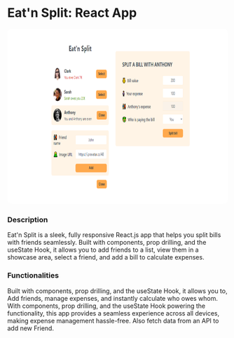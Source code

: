 # Eat'n Split: React App

<img src="./public/Eat&apos;nSplit.PNG" style="height: 400px; width: 100%; border-radius: 10px" />

### Description

Eat'n Split is a sleek, fully responsive React.js app that helps you split bills with friends seamlessly. Built with components, prop drilling, and the useState Hook, it allows you to add friends to a list, view them in a showcase area, select a friend, and add a bill to calculate expenses.

### Functionalities

Built with components, prop drilling, and the useState Hook, it allows you to, Add friends, manage expenses, and instantly calculate who owes whom. With components, prop drilling, and the useState Hook powering the functionality, this app provides a seamless experience across all devices, making expense management hassle-free. Also fetch data from an API to add new Friend.
